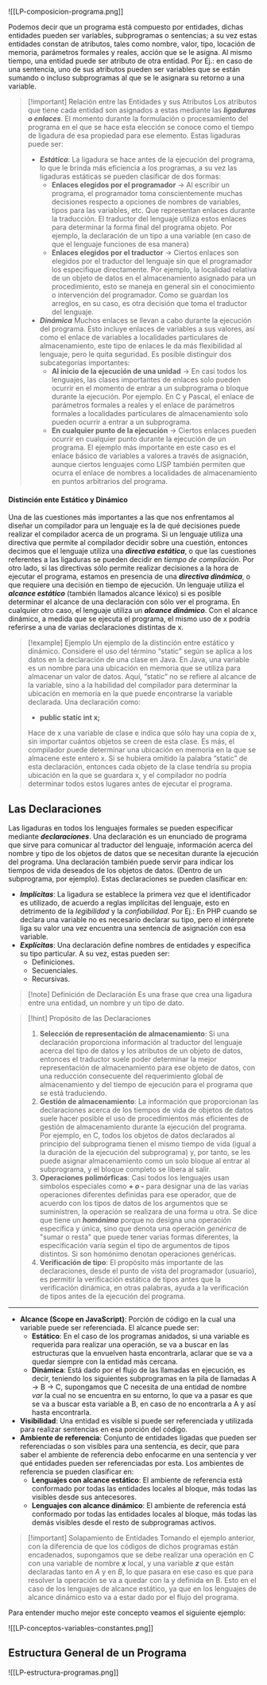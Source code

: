 <span class="centerImg"> ![[LP-composicion-programa.png]] </span>

Podemos decir que un programa está compuesto por entidades, dichas entidades pueden ser variables, subprogramas o sentencias; a su vez estas entidades constan de atributos, tales como nombre, valor, tipo, locación de memoria, parámetros formales y reales, acción que se le asigna.
Al mismo tiempo, una entidad puede ser atributo de otra entidad. Por Ej.: en caso de una sentencia, uno de sus atributos pueden ser variables que se están sumando o incluso subprogramas al que se le asignara su retorno a una variable.

>[!important] Relación entre las Entidades y sus Atributos
>Los atributos que tiene cada entidad son asignados a estas mediante las ***ligaduras o enlaces***.  El momento durante la formulación o procesamiento del programa en el que se hace esta elección se conoce como el tiempo de ligadura de esa propiedad para ese elemento. Estas ligaduras puede ser:
>- ***Estática***: La ligadura se hace antes de la ejecución del programa, lo que le brinda más eficiencia a los programas, a su vez las ligaduras estáticas se pueden clasificar de dos formas:
>	- **Enlaces elegidos por el programador** -> Al escribir un programa, el programador toma conscientemente muchas decisiones respecto a opciones de nombres de variables, tipos para las variables, etc. Que representan enlaces durante la traducción. El traductor del lenguaje utiliza estos enlaces para determinar la forma final del programa objeto. Por ejemplo, la declaración de un tipo a una variable (en caso de que el lenguaje funciones de esa manera)
>	- **Enlaces elegidos por el traductor** -> Ciertos enlaces son elegidos por el traductor del lenguaje sin que el programador los especifique directamente. Por ejemplo, la localidad relativa de un objeto de datos en el almacenamiento asignado para un procedimiento, esto se maneja en general sin el conocimiento o intervención del programador. Como se guardan los arreglos, en su caso, es otra decisión que toma el traductor del lenguaje.
>- ***Dinámica*** Muchos enlaces se llevan a cabo durante la ejecución del programa. Esto incluye enlaces de variables a sus valores, así como el enlace de variables a localidades particulares de almacenamiento, este tipo de enlaces le da más flexibilidad al lenguaje, pero le quita seguridad. Es posible distinguir dos subcategorías importantes:
>	- **Al inicio de la ejecución de una unidad** -> En casi todos los lenguajes, las clases importantes de enlaces solo pueden ocurrir en el momento de entrar a un subprograma o bloque durante la ejecución. Por ejemplo. En C y Pascal, el enlace de parámetros formales a reales y el enlace de parámetros formales a localidades particulares de almacenamiento solo pueden ocurrir a entrar a un subprograma.
>	- **En cualquier punto de la ejecución** -> Ciertos enlaces pueden ocurrir en cualquier punto durante la ejecución de un programa. El ejemplo más importante en este caso es el enlace básico de variables a valores a través de asignación, aunque ciertos lenguajes como LISP también permiten que ocurra el enlace de nombres a localidades de almacenamiento en puntos arbitrarios del programa.

#### Distinción ente Estático y Dinámico

Una de las cuestiones más importantes a las que nos enfrentamos al diseñar un compilador para un lenguaje es la de qué decisiones puede realizar el compilador acerca de un programa. Si un lenguaje utiliza una directiva que permite al compilador decidir sobre una cuestión, entonces decimos que el lenguaje utiliza una ***directiva estática***, o que las cuestiones referentes a las ligaduras se pueden decidir en *tiempo de compilación*. Por otro lado, si las directivas sólo permite realizar decisiones a la hora de ejecutar el programa, estamos en presencia de una ***directiva dinámica***, o que requiere una decisión en tiempo de ejecución.
Un lenguaje utiliza el ***alcance estático*** (también llamados alcance léxico) si es posible determinar el alcance de una declaración con sólo ver el programa. En cualquier otro caso, el lenguaje utiliza un ***alcance dinámico***. Con el alcance dinámico, a medida que se ejecuta el programa, el mismo uso de x podría referirse a una de varias declaraciones distintas de x.

>[!example] Ejemplo
> Un ejemplo de la distinción entre estático y dinámico. Considere el uso del término “static” según se aplica a los datos en la declaración de una clase en Java. En Java, una variable es un nombre para una ubicación en memoria que se utiliza para almacenar un valor de datos. Aquí, “static” no se refiere al alcance de la variable, sino a la habilidad del compilador para determinar la ubicación en memoria en la que puede encontrarse la variable declarada. Una declaración como:
> - **public static int x;**
> 
> Hace de x una variable de clase e indica que sólo hay una copia de x, sin importar cuántos objetos se creen de esta clase. Es más, el compilador puede determinar una ubicación en memoria en la que se almacene este entero x.
> Si se hubiera omitido la palabra “static” de esta declaración, entonces cada objeto de la clase tendría su propia ubicación en la que se guardara x, y el compilador no podría determinar todos estos lugares antes de ejecutar el programa. 

## Las Declaraciones

Las ligaduras en todos los lenguajes formales se pueden especificar mediante ***declaraciones***. Una declaración es un enunciado de programa que sirve para comunicar al traductor del lenguaje, información acerca del nombre y tipo de los objetos de datos que se necesitan durante la ejecución del programa. Una declaración también puede servir para indicar los tiempos de vida deseados de los objetos de datos. (Dentro de un subprograma, por ejemplo). Estas declaraciones se pueden clasificar en:

- ***Implícitas***: La ligadura se establece la primera vez que el identificador es utilizado, de acuerdo a reglas implícitas del lenguaje, esto en detrimento de la *legibilidad* y la *confiabilidad*. Por Ej.: En PHP cuando se declara una variable no es necesario declarar su tipo, pero el intérprete liga su valor una vez encuentra una sentencia de asignación con esa variable.
- ***Explícitas***: Una declaración define nombres de entidades y especifica su tipo particular. A su vez, estas pueden ser:
	- Definiciones.
	- Secuenciales.
	- Recursivas.

>[!note] Definición de Declaración
>Es una frase que crea una ligadura entre una entidad, un nombre y un tipo de dato.

>[!hint] Propósito de las Declaraciones
>1. **Selección de representación de almacenamiento**: Si una declaración proporciona información al traductor del lenguaje acerca del tipo de datos y los atributos de un objeto de datos, entonces el traductor suele poder determinar la mejor representación de almacenamiento para ese objeto de datos, con una reducción consecuente del requerimiento global de almacenamiento y del tiempo de ejecución para el programa que se está traduciendo.
>2. **Gestión de almacenamiento**: La información que proporcionan las declaraciones acerca de los tiempos de vida de objetos de datos suele hacer posible el uso de procedimientos más eficientes de gestión de almacenamiento durante la ejecución del programa. Por ejemplo, en C, todos los objetos de datos declarados al principio del subprograma tienen el mismo tiempo de vida (igual a la duración de la ejecución del subprograma) y, por tanto, se les puede asignar almacenamiento como un solo bloque al entrar al subprograma, y el bloque completo se libera al salir.
>3. **Operaciones polimórficas**: Casi todos los lenguajes usan símbolos especiales como ***+ o -*** para designar una de las varias operaciones diferentes definidas para ese operador, que de acuerdo con los tipos de datos de los argumentos que se suministren, la operación se realizara de una forma u otra. Se dice que tiene un ***homónimo*** porque no designa una operación específica y única, sino que denota una operación *genérica* de "sumar o resta" que puede tener varias formas diferentes, la especificación varía según el tipo de argumentos de tipos distintos. Si son homónimo denotan operaciones genéricas.
>4. **Verificación de tipo**: El propósito más importante de las declaraciones, desde el punto de vista del programador (usuario), es permitir la verificación estática de tipos antes que la verificación dinámica, en otras palabras, ayuda a la verificación de tipos antes de la ejecución del programa.

---

- **Alcance (Scope en JavaScript)**: Porción de código en la cual una variable puede ser referenciada. El alcance puede ser:
	- **Estático**: En el caso de los programas anidados, si una variable es requerida para realizar una operación, se va a buscar en las estructuras que la envuelven hasta encontrarla, aclarar que se va a quedar siempre con la entidad más cercana.
	- **Dinámica**: Está dado por el flujo de las llamadas en ejecución, es decir, teniendo los siguientes subprogramas en la pila de llamadas A -> B -> C, supongamos que C necesita de una entidad de nombre *var* la cual no se encuentra en su entorno, lo que va a pasar es que se va a buscar esta variable a B, en caso de no encontrarla a A y así hasta encontrarla.
- **Visibilidad**: Una entidad es visible si puede ser referenciada y utilizada para realizar sentencias en esa porción del código.
- **Ambiente de referencia**: Conjunto de entidades ligadas que pueden ser referenciadas o son visibles para una sentencia, es decir, que para saber el ambiente de referencia debo enfocarme en una sentencia y ver qué entidades pueden ser referenciadas por esta. Los ambientes de referencia se pueden clasificar en:
	- **Lenguajes con alcance estático**: El ambiente de referencia está conformado por todas las entidades locales al bloque, más todas las visibles desde sus antecesores.
	- **Lenguajes con alcance dinámico**: El ambiente de referencia está conformado por todas las entidades locales al bloque, más todas las demás visibles desde el resto de subprogramas activos.

>[!important] Solapamiento de Entidades
>Tomando el ejemplo anterior, con la diferencia de que los códigos de dichos programas están encadenados, supongamos que se debe realizar una operación en C con una variable de nombre ***x*** local, y una variable ***z*** que están declaradas tanto en *A* y en *B*, lo que pasara en ese caso es que para resolver la operación se va a quedar con la y definida en B. Esto en el caso de los lenguajes de alcance estático, ya que en los lenguajes de alcance dinámico esto va a estar dado por el flujo del programa.


Para entender mucho mejor este concepto veamos el siguiente ejemplo:

<span class="centerImg"> ![[LP-conceptos-variables-constantes.png]] </span>

## Estructura General de un Programa

<span class="centerImg"> ![[LP-estructura-programas.png]] </span>